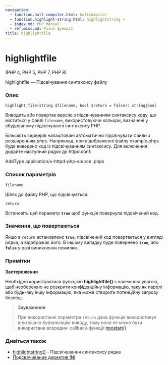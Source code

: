 ```yaml
---
navigation:
  - function.halt-compiler.html: haltcompiler
  - function.highlight-string.html: highlightstring »
  - index.md: PHP Manual
  - ref.misc.md: Різні функції
title: highlightfile
---
```

# highlightfile

(PHP 4, PHP 5, PHP 7, PHP 8)

highlightfile — Підсвічування синтаксису файлу

### Опис

```methodsynopsis
highlight_file(string $filename, bool $return = false): string|bool
```

Виводить або повертає версію з підсвічуванням синтаксису коду, що міститься у файлі `filename`, використовуючи кольори, визначені у вбудованому підсвічуванні синтаксису PHP.

Більшість серверів налаштовані автоматично підсвічувати файли з розширенням *phps*. Наприклад, при відображенні файлу example.phps буде виведено код із підсвічуванням синтаксису. Для включення додайте наступний рядок до httpd.conf:

AddType application/x-httpd-php-source .phps

### Список параметрів

`filename`

Шлях до файлу PHP, що підсвічується.

`return`

Встановіть цей параметр **`true`** щоб функція повернула підсвічений код.

### Значення, що повертаються

Якщо в `return` встановлено **`true`**, підсвічений код повертається у вигляді рядка, а відображає його. В іншому випадку буде повернено **`true`**, або **`false`** у разі виникнення помилки.

### Примітки

**Застереження**

Необхідно користуватися функцією **highlightfile()** з належною увагою, щоб необережно не розкрити конфіденційну інформацію, таку як паролі або будь-яку іншу інформацію, яка може створити потенційну загрозу безпеці.

> **Зауваження**
> 
> При використанні параметра `return` дана функція використовує внутрішню буферизацію виводу, тому вона не може бути використана всередині callback-функції [проstart()](function.ob-start.md)

### Дивіться також

-   [highlightstring()](function.highlight-string.md) - Підсвічування синтаксису рядка
-   [Подсвечивание директив INI](misc.configuration.html#ini.syntax-highlighting)
